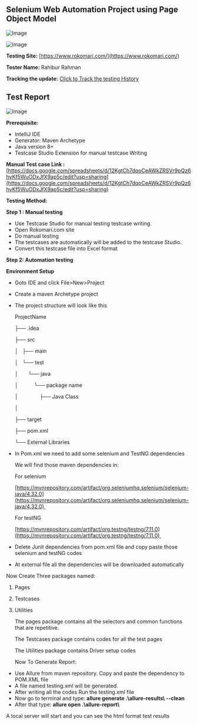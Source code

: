 ## Selenium Web Automation Project using Page Object Model

![Image](https://github.com/user-attachments/assets/906af1cd-783e-4825-89b4-34484240099c)

![Image](https://github.com/user-attachments/assets/35be090b-b3a4-416b-aaa7-fc17ee98dd1a)


**Testing Site:** [https://www.rokomari.com/](https://www.rokomari.com/) 

**Tester Name:** Rahibur Rahman

**Tracking the update:** [Click to Track the testing History ](https://docs.google.com/document/d/1jK6JC78hgNvRjVl-b5xbqPZpBVi41WunchVnhRaZ2vc/edit?usp=sharing)

## Test Report
![Image](https://github.com/user-attachments/assets/c15d3b15-7e0d-4682-bafe-0178bcd39c18)

**Prerequisite:** 

* IntelliJ IDE  
* Generator: Maven Archetype  
* Java version 8+  
* Testcase Studio Extension for manual testcase Writing

**Manual Test case Link :** [https://docs.google.com/spreadsheets/d/12KgtCh7dqoCeAWkZRSVr9pQz6hvKf5WuODxJfX9ap5c/edit?usp=sharing](https://docs.google.com/spreadsheets/d/12KgtCh7dqoCeAWkZRSVr9pQz6hvKf5WuODxJfX9ap5c/edit?usp=sharing) 

**Testing Method:**

**Step 1 : Manual testing**

* Use Testcase Studio for manual testing testcase writing.   
* Open Rokomari.com site  
* Do manual testing   
* The testcases are automatically will be added to the testcase Studio.  
* Convert this testcase file into Excel format

**Step 2: Automation testing**

**Environment Setup**

* Goto IDE and click File\>New\>Project  
* Create a maven Archetype project  
* The project structure will look like this

  ProjectName

  ├── .idea

  ├── src

  │   ├── main

  │   └── test

  │       └── java

  │           └── package name

  │               ├── Java Class

  │               

  ├── target

  ├── pom.xml

  └── External Libraries


* In Pom.xml we need to add some selenium and TestNG dependencies

  We will find those maven dependencies in: 

  For selenium

  [https://mvnrepository.com/artifact/org.seleniumhq.selenium/selenium-java/4.32.0](https://mvnrepository.com/artifact/org.seleniumhq.selenium/selenium-java/4.32.0) 

  For testNG

  [https://mvnrepository.com/artifact/org.testng/testng/7.11.0](https://mvnrepository.com/artifact/org.testng/testng/7.11.0) 	


* Delete Junit dependencies from pom.xml file and copy paste those selenium and testNG codes

* At external file all the dependencies will be downloaded automatically


  
Now Create Three packages named:

1. Pages  
2. Testcases  
3. Utilities

   The pages package contains all the selectors and common functions that are repetitive.

   The Testcases package contains codes for all the test pages

   The Utilities package contains Driver setup codes

   

   Now To Generate Report:

   

* Use Allure from maven repository. Copy and paste the dependency to POM.XML file   
* A file named testing.xml will be generated.  
* After writing all the codes Run the testing.xml file  
* Now go to terminal and type: **allure generate .\\allure-results\\ \--clean**  
* After that type: **allure open .\\allure-report\\**


A local server will start and you can see the html format test results

 

